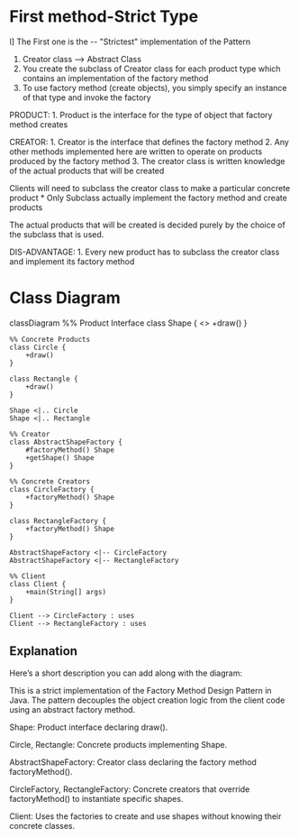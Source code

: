 # First method-Strict Type

I] The First one is the -- "Strictest" implementation of the Pattern

   1. Creator class --> Abstract Class
   2. You create the subclass of Creator class for each product type which contains an implementation of the factory method
   3. To use factory method (create objects), you simply specify an instance of that type and invoke the factory

   PRODUCT:
    1. Product is the interface for the type of object that factory method creates

   CREATOR:
    1. Creator is the interface that defines the factory method
    2. Any other methods implemented here are written to operate on products produced by the factory method
    3. The creator class is written knowledge of the actual products that will be created

   Clients will need to subclass the creator class to make a particular concrete product
     * Only Subclass actually implement the factory method and create products
   
   The actual products that will be created is decided purely by the choice of the subclass that is used.
   
   DIS-ADVANTAGE:
    1. Every new product has to subclass the creator class and implement its factory method


# Class Diagram
classDiagram
    %% Product Interface
    class Shape {
        <<interface>>
        +draw()
    }

    %% Concrete Products
    class Circle {
        +draw()
    }

    class Rectangle {
        +draw()
    }

    Shape <|.. Circle
    Shape <|.. Rectangle

    %% Creator
    class AbstractShapeFactory {
        #factoryMethod() Shape
        +getShape() Shape
    }

    %% Concrete Creators
    class CircleFactory {
        +factoryMethod() Shape
    }

    class RectangleFactory {
        +factoryMethod() Shape
    }

    AbstractShapeFactory <|-- CircleFactory
    AbstractShapeFactory <|-- RectangleFactory

    %% Client
    class Client {
        +main(String[] args)
    }

    Client --> CircleFactory : uses
    Client --> RectangleFactory : uses

## Explanation
Here’s a short description you can add along with the diagram:

This is a strict implementation of the Factory Method Design Pattern in Java. The pattern decouples the object creation logic from the client code using an abstract factory method.

Shape: Product interface declaring draw().

Circle, Rectangle: Concrete products implementing Shape.

AbstractShapeFactory: Creator class declaring the factory method factoryMethod().

CircleFactory, RectangleFactory: Concrete creators that override factoryMethod() to instantiate specific shapes.

Client: Uses the factories to create and use shapes without knowing their concrete classes.
   
